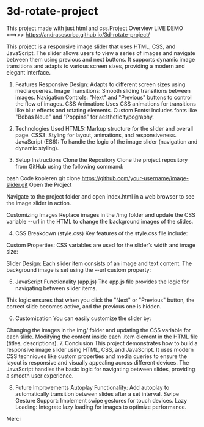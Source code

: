 # 3d-rotate-project
This project made with just html and css.Project Overview
LIVE DEMO ===>>> https://andrascsorba.github.io/3d-rotate-project/

This project is a responsive image slider that uses HTML, CSS, and JavaScript. The slider allows users to view a series of images and navigate between them using previous and next buttons. It supports dynamic image transitions and adapts to various screen sizes, providing a modern and elegant interface.

1. Features
Responsive Design: Adapts to different screen sizes using media queries.
Image Transitions: Smooth sliding transitions between images.
Navigation Controls: "Next" and "Previous" buttons to control the flow of images.
CSS Animation: Uses CSS animations for transitions like blur effects and rotating elements.
Custom Fonts: Includes fonts like "Bebas Neue" and "Poppins" for aesthetic typography.

2. Technologies Used
HTML5: Markup structure for the slider and overall page.
CSS3: Styling for layout, animations, and responsiveness.
JavaScript (ES6): To handle the logic of the image slider (navigation and dynamic styling).

3. Setup Instructions
Clone the Repository
Clone the project repository from GitHub using the following command:

bash
Code kopieren
git clone https://github.com/your-username/image-slider.git
Open the Project

Navigate to the project folder and open index.html in a web browser to see the image slider in action.

Customizing Images
Replace images in the /img folder and update the CSS variable --url in the HTML to change the background images of the slides.

4. CSS Breakdown (style.css)
Key features of the style.css file include:

Custom Properties: CSS variables are used for the slider’s width and image size:


Slider Design: Each slider item consists of an image and text content. The background image is set using the --url custom property:


5. JavaScript Functionality (app.js)
The app.js file provides the logic for navigating between slider items.


This logic ensures that when you click the "Next" or "Previous" button, the correct slide becomes active, and the previous one is hidden.

6. Customization
You can easily customize the slider by:

Changing the images in the img/ folder and updating the CSS variable for each slide.
Modifying the content inside each .item element in the HTML file (titles, descriptions).
7. Conclusion
This project demonstrates how to build a responsive image slider using HTML, CSS, and JavaScript. It uses modern CSS techniques like custom properties and media queries to ensure the layout is responsive and visually appealing across different devices. The JavaScript handles the basic logic for navigating between slides, providing a smooth user experience.

8. Future Improvements
Autoplay Functionality: Add autoplay to automatically transition between slides after a set interval.
Swipe Gesture Support: Implement swipe gestures for touch devices.
Lazy Loading: Integrate lazy loading for images to optimize performance.

Merci
